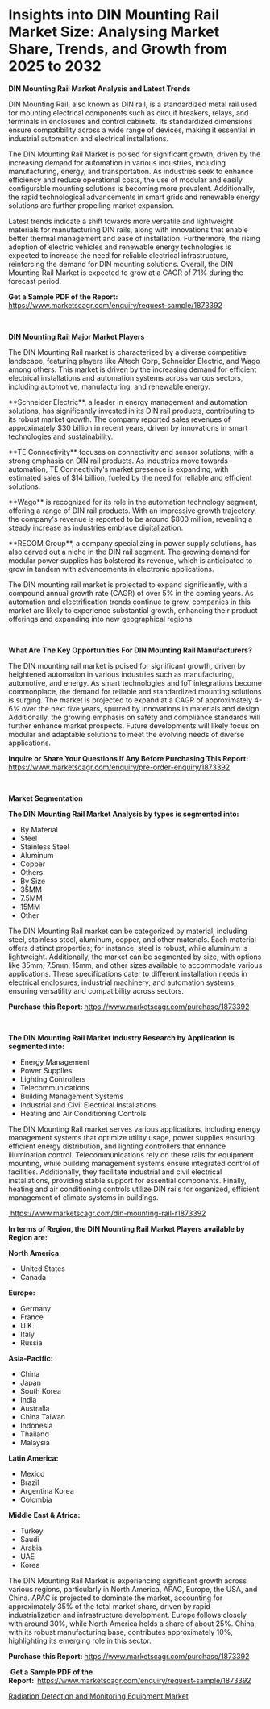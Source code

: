 <p><h1>Insights into DIN Mounting Rail Market Size: Analysing Market Share, Trends, and Growth from 2025 to 2032</h1></p><p><strong>DIN Mounting Rail Market Analysis and Latest Trends</strong></p>
<p><p>DIN Mounting Rail, also known as DIN rail, is a standardized metal rail used for mounting electrical components such as circuit breakers, relays, and terminals in enclosures and control cabinets. Its standardized dimensions ensure compatibility across a wide range of devices, making it essential in industrial automation and electrical installations.</p><p>The DIN Mounting Rail Market is poised for significant growth, driven by the increasing demand for automation in various industries, including manufacturing, energy, and transportation. As industries seek to enhance efficiency and reduce operational costs, the use of modular and easily configurable mounting solutions is becoming more prevalent. Additionally, the rapid technological advancements in smart grids and renewable energy solutions are further propelling market expansion.</p><p>Latest trends indicate a shift towards more versatile and lightweight materials for manufacturing DIN rails, along with innovations that enable better thermal management and ease of installation. Furthermore, the rising adoption of electric vehicles and renewable energy technologies is expected to increase the need for reliable electrical infrastructure, reinforcing the demand for DIN mounting solutions. Overall, the DIN Mounting Rail Market is expected to grow at a CAGR of 7.1% during the forecast period.</p></p>
<p><strong>Get a Sample PDF of the Report:&nbsp;</strong> <a href="https://www.marketscagr.com/enquiry/request-sample/1873392?utm_campaign=1920&utm_medium=2&utm_source=Github&utm_content=ia&utm_term=16022025&utm_id=din-mounting-rail">https://www.marketscagr.com/enquiry/request-sample/1873392</a></p>
<p>&nbsp;</p>
<p><strong>DIN Mounting Rail Major Market Players</strong></p>
<p><p>The DIN Mounting Rail market is characterized by a diverse competitive landscape, featuring players like Altech Corp, Schneider Electric, and Wago among others. This market is driven by the increasing demand for efficient electrical installations and automation systems across various sectors, including automotive, manufacturing, and renewable energy.</p><p>**Schneider Electric**, a leader in energy management and automation solutions, has significantly invested in its DIN rail products, contributing to its robust market growth. The company reported sales revenues of approximately $30 billion in recent years, driven by innovations in smart technologies and sustainability.</p><p>**TE Connectivity** focuses on connectivity and sensor solutions, with a strong emphasis on DIN rail products. As industries move towards automation, TE Connectivity's market presence is expanding, with estimated sales of $14 billion, fueled by the need for reliable and efficient solutions.</p><p>**Wago** is recognized for its role in the automation technology segment, offering a range of DIN rail products. With an impressive growth trajectory, the company's revenue is reported to be around $800 million, revealing a steady increase as industries embrace digitalization.</p><p>**RECOM Group**, a company specializing in power supply solutions, has also carved out a niche in the DIN rail segment. The growing demand for modular power supplies has bolstered its revenue, which is anticipated to grow in tandem with advancements in electronic applications.</p><p>The DIN mounting rail market is projected to expand significantly, with a compound annual growth rate (CAGR) of over 5% in the coming years. As automation and electrification trends continue to grow, companies in this market are likely to experience substantial growth, enhancing their product offerings and expanding into new geographical regions.</p></p>
<p>&nbsp;</p>
<p><strong>What Are The Key Opportunities For DIN Mounting Rail Manufacturers?</strong></p>
<p><p>The DIN mounting rail market is poised for significant growth, driven by heightened automation in various industries such as manufacturing, automotive, and energy. As smart technologies and IoT integrations become commonplace, the demand for reliable and standardized mounting solutions is surging. The market is projected to expand at a CAGR of approximately 4-6% over the next five years, spurred by innovations in materials and design. Additionally, the growing emphasis on safety and compliance standards will further enhance market prospects. Future developments will likely focus on modular and adaptable solutions to meet the evolving needs of diverse applications.</p></p>
<p><strong>Inquire or Share Your Questions If Any Before Purchasing This Report:</strong> <a href="https://www.marketscagr.com/enquiry/pre-order-enquiry/1873392?utm_campaign=1920&utm_medium=2&utm_source=Github&utm_content=ia&utm_term=16022025&utm_id=din-mounting-rail">https://www.marketscagr.com/enquiry/pre-order-enquiry/1873392</a></p>
<p>&nbsp;</p>
<p><strong>Market Segmentation</strong></p>
<p><strong>The DIN Mounting Rail Market Analysis by types is segmented into:</strong></p>
<p><ul><li>By Material</li><li>Steel</li><li>Stainless Steel</li><li>Aluminum</li><li>Copper</li><li>Others</li><li>By Size</li><li>35MM</li><li>7.5MM</li><li>15MM</li><li>Other</li></ul></p>
<p><p>The DIN Mounting Rail market can be categorized by material, including steel, stainless steel, aluminum, copper, and other materials. Each material offers distinct properties; for instance, steel is robust, while aluminum is lightweight. Additionally, the market can be segmented by size, with options like 35mm, 7.5mm, 15mm, and other sizes available to accommodate various applications. These specifications cater to different installation needs in electrical enclosures, industrial machinery, and automation systems, ensuring versatility and compatibility across sectors.</p></p>
<p><strong>Purchase this Report:&nbsp;</strong><a href="https://www.marketscagr.com/purchase/1873392?utm_campaign=1920&utm_medium=2&utm_source=Github&utm_content=ia&utm_term=16022025&utm_id=din-mounting-rail">https://www.marketscagr.com/purchase/1873392</a></p>
<p>&nbsp;</p>
<p><strong>The DIN Mounting Rail Market Industry Research by Application is segmented into:</strong></p>
<p><ul><li>Energy Management</li><li>Power Supplies</li><li>Lighting Controllers</li><li>Telecommunications</li><li>Building Management Systems</li><li>Industrial and Civil Electrical Installations</li><li>Heating and Air Conditioning Controls</li></ul></p>
<p><p>The DIN Mounting Rail market serves various applications, including energy management systems that optimize utility usage, power supplies ensuring efficient energy distribution, and lighting controllers that enhance illumination control. Telecommunications rely on these rails for equipment mounting, while building management systems ensure integrated control of facilities. Additionally, they facilitate industrial and civil electrical installations, providing stable support for essential components. Finally, heating and air conditioning controls utilize DIN rails for organized, efficient management of climate systems in buildings.</p></p>
<p><a href="https://www.marketscagr.com/din-mounting-rail-r1873392?utm_campaign=1920&utm_medium=2&utm_source=Github&utm_content=ia&utm_term=16022025&utm_id=din-mounting-rail">&nbsp;https://www.marketscagr.com/din-mounting-rail-r1873392</a></p>
<p><strong>In terms of Region, the DIN Mounting Rail Market Players available by Region are:</strong></p>
<p>
    <p> <strong> North America: </strong>
        <ul>
            <li>United States</li>
            <li>Canada</li>
        </ul>
        </p> 
    <p> <strong> Europe: </strong>
        <ul>
            <li>Germany</li>
            <li>France</li>
            <li>U.K.</li>
            <li>Italy</li>
            <li>Russia</li>
        </ul>
        </p> 
    <p> <strong> Asia-Pacific: </strong>
        <ul>
            <li>China</li>
            <li>Japan</li>
            <li>South Korea</li>
            <li>India</li>
            <li>Australia</li>
            <li>China Taiwan</li>
            <li>Indonesia</li>
            <li>Thailand</li>
            <li>Malaysia</li>
        </ul>
        </p> 
    <p> <strong> Latin America: </strong>
        <ul>
            <li>Mexico</li>
            <li>Brazil</li>
            <li>Argentina Korea</li>
            <li>Colombia</li>
        </ul>
        </p> 
    <p> <strong> Middle East & Africa: </strong>
        <ul>
            <li>Turkey</li>
            <li>Saudi</li>
            <li>Arabia</li>
            <li>UAE</li>
            <li>Korea</li>
        </ul>
    </p>
    </p>
<p><p>The DIN Mounting Rail Market is experiencing significant growth across various regions, particularly in North America, APAC, Europe, the USA, and China. APAC is projected to dominate the market, accounting for approximately 35% of the total market share, driven by rapid industrialization and infrastructure development. Europe follows closely with around 30%, while North America holds a share of about 25%. China, with its robust manufacturing base, contributes approximately 10%, highlighting its emerging role in this sector.</p></p>
<p><strong>Purchase this Report: </strong><a href="https://www.marketscagr.com/purchase/1873392?utm_campaign=1920&utm_medium=2&utm_source=Github&utm_content=ia&utm_term=16022025&utm_id=din-mounting-rail">https://www.marketscagr.com/purchase/1873392</a></p>
<p>&nbsp;<strong>Get a Sample PDF of the Report:&nbsp;&nbsp;</strong><a href="https://www.marketscagr.com/enquiry/request-sample/1873392?utm_campaign=1920&utm_medium=2&utm_source=Github&utm_content=ia&utm_term=16022025&utm_id=din-mounting-rail">https://www.marketscagr.com/enquiry/request-sample/1873392</a></p>
<p><strong></strong></p>
<p><p><a href="https://github.com/JakirUddin511/Market-Research-Report-List-1/blob/main/radiation-detection-and-monitoring-equipment-market.md?utm_campaign=1920&utm_medium=2&utm_source=Github&utm_content=ia&utm_term=16022025&utm_id=din-mounting-rail">Radiation Detection and Monitoring Equipment Market</a></p></p>